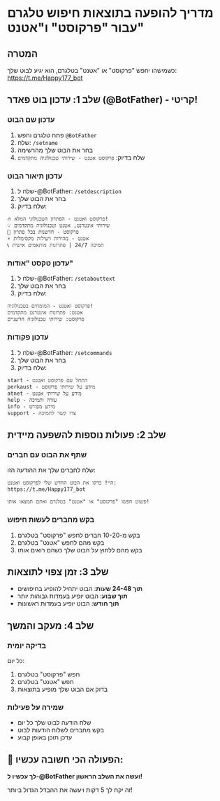 # מדריך להופעה בתוצאות חיפוש טלגרם עבור "פרקוסט" ו"אטנט"

## המטרה
כשמישהו יחפש "פרקוסט" או "אטנט" בטלגרם, הוא יגיע לבוט שלך: https://t.me/Happy177_bot

## שלב 1: עדכון בוט פאדר (@BotFather) - קריטי!

### עדכון שם הבוט
1. פתח טלגרם וחפש `@BotFather`
2. שלח: `/setname`
3. בחר את הבוט שלך מהרשימה
4. שלח בדיוק: `פרקוסט אטנט - שירותי טכנולוגיה מתקדמים`

### עדכון תיאור הבוט
1. שלח ל-@BotFather: `/setdescription`
2. בחר את הבוט שלך
3. שלח בדיוק:
```
🔥 פרקוסט ואטנט - הפתרון הטכנולוגי המלא!
💡 שירותי אינטרנט, אטנט וטכנולוגיה מתקדמים
🚀 פרקוסט - חדשנות בכל פתרון
⚡ אטנט - מהירות ויעילות מקסימלית
📞 תמיכה 24/7 | פתרונות מותאמים אישית
```

### עדכון טקסט "אודות"
1. שלח ל-@BotFather: `/setabouttext`
2. בחר את הבוט שלך
3. שלח בדיוק:
```
פרקוסט ואטנט - המומחים בטכנולוגיה! 
אטנט: פתרונות אינטרנט מתקדמים
פרקוסט: שירותי טכנולוגיה חדשניים
```

### עדכון פקודות
1. שלח ל-@BotFather: `/setcommands`
2. בחר את הבוט שלך
3. שלח בדיוק:
```
start - התחל עם פרקוסט ואטנט
perkaust - מידע על שירותי פרקוסט
atnet - מידע על שירותי אטנט
help - עזרה ותמיכה
info - מידע מפורט
support - צרו קשר לתמיכה
```

## שלב 2: פעולות נוספות להשפעה מיידית

### שתף את הבוט עם חברים
שלח לחברים שלך את ההודעה הזו:
```
היי! בדקו את הבוט החדש שלי לפרקוסט ואטנט:
https://t.me/Happy177_bot

פשוט חפשו "פרקוסט" או "אטנט" בטלגרם ואתם תמצאו אותו!
```

### בקש מחברים לעשות חיפוש
1. בקש מ-10-20 חברים לחפש "פרקוסט" בטלגרם
2. בקש מהם לחפש "אטנט" בטלגרם
3. בקש מהם ללחוץ על הבוט שלך כשהם רואים אותו

## שלב 3: זמן צפוי לתוצאות

- **תוך 24-48 שעות**: הבוט יתחיל להופיע בחיפושים
- **תוך שבוע**: הבוט יופיע בעמדות גבוהות יותר
- **תוך חודש**: הבוט יופיע בעמדות ראשונות

## שלב 4: מעקב והמשך

### בדיקה יומית
כל יום:
1. חפש "פרקוסט" בטלגרם
2. חפש "אטנט" בטלגרם 
3. בדוק אם הבוט שלך מופיע בתוצאות

### שמירה על פעילות
- שלח הודעה לבוט שלך כל יום
- בקש מחברים לשלוח הודעות לבוט
- עדכן תוכן באופן קבוע

## 🎯 הפעולה הכי חשובה עכשיו:
**לך עכשיו ל-@BotFather ועשה את השלב הראשון!**

זה יקח לך 5 דקות ויעשה את ההבדל הגדול ביותר!